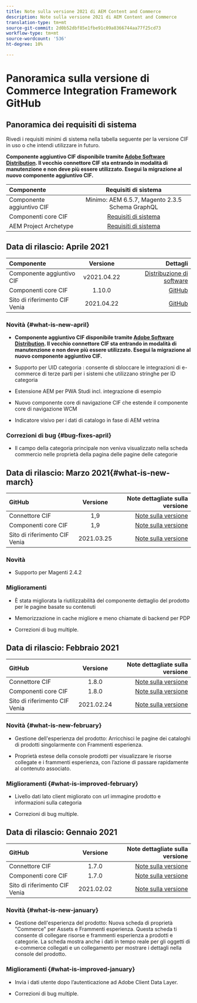 ```yaml
---
title: Note sulla versione 2021 di AEM Content and Commerce
description: Note sulla versione 2021 di AEM Content and Commerce
translation-type: tm+mt
source-git-commit: 2d0b52dbf85e1fbe91c09a8366744aa77f25cd73
workflow-type: tm+mt
source-wordcount: '536'
ht-degree: 10%

---
```


# Panoramica sulla versione di Commerce Integration Framework GitHub

## Panoramica dei requisiti di sistema

Rivedi i requisiti minimi di sistema nella tabella seguente per la versione CIF in uso o che intendi utilizzare in futuro.

**Componente aggiuntivo CIF disponibile tramite  [Adobe Software Distribution](https://experience.adobe.com/#/downloads/content/software-distribution/en/aem.html). Il vecchio connettore CIF sta entrando in modalità di manutenzione e non deve più essere utilizzato. Esegui la migrazione al nuovo componente aggiuntivo CIF.**

| Componente | Requisiti di sistema |
|:-------|:-----:|
| Componente aggiuntivo CIF | Minimo: AEM 6.5.7, Magento 2.3.5 Schema GraphQL |
| Componenti core CIF | [Requisiti di sistema](https://github.com/adobe/aem-core-cif-components/blob/master/VERSIONS.md) |
| AEM Project Archetype | [Requisiti di sistema](https://github.com/adobe/aem-project-archetype/blob/master/VERSIONS.md) |

## Data di rilascio: Aprile 2021

| Componente | Versione | Dettagli |
|:-------|:-----:|---------------------:|
| Componente aggiuntivo CIF | v2021.04.22 | [Distribuzione di software](https://experience.adobe.com/#/downloads/content/software-distribution/en/aem.html?package=%2Fcontent%2Fsoftware-distribution%2Fen%2Fdetails.html%2Fcontent%2Fdam%2Faem%2Fpublic%2Faem-commerce-addon-65-2021.04.22.zip) |
| Componenti core CIF | 1.10.0 | [GitHub](https://github.com/adobe/aem-core-cif-components/releases) |
| Sito di riferimento CIF Venia | 2021.04.22 | [GitHub](https://github.com/adobe/aem-cif-guides-venia/releases) |

### Novità {#what-is-new-april}

* **Componente aggiuntivo CIF disponibile tramite  [Adobe Software Distribution](https://experience.adobe.com/#/downloads/content/software-distribution/en/aem.html). Il vecchio connettore CIF sta entrando in modalità di manutenzione e non deve più essere utilizzato. Esegui la migrazione al nuovo componente aggiuntivo CIF.**

* Supporto per UID categoria : consente di sbloccare le integrazioni di e-commerce di terze parti per i sistemi che utilizzano stringhe per ID categoria

* Estensione AEM per PWA Studi incl. integrazione di esempio

* Nuovo componente core di navigazione CIF che estende il componente core di navigazione WCM

* Indicatore visivo per i dati di catalogo in fase di AEM vetrina

### Correzioni di bug {#bug-fixes-april}

* Il campo della categoria principale non veniva visualizzato nella scheda commercio nelle proprietà della pagina delle pagine delle categorie

## Data di rilascio: Marzo 2021{#what-is-new-march}

| GitHub | Versione | Note dettagliate sulla versione |
|:-------|:-----:|---------------------:|
| Connettore CIF | 1,9 | [Note sulla versione](https://github.com/adobe/commerce-cif-connector/releases) |
| Componenti core CIF | 1,9 | [Note sulla versione](https://github.com/adobe/aem-core-cif-components/releases) |
| Sito di riferimento CIF Venia | 2021.03.25 | [Note sulla versione](https://github.com/adobe/aem-cif-guides-venia/releases) |

### Novità

* Supporto per Magenti 2.4.2

### Miglioramenti

* È stata migliorata la riutilizzabilità del componente dettaglio del prodotto per le pagine basate su contenuti

* Memorizzazione in cache migliore e meno chiamate di backend per PDP

* Correzioni di bug multiple.

## Data di rilascio: Febbraio 2021

| GitHub | Versione | Note dettagliate sulla versione |
|:-------|:-----:|---------------------:|
| Connettore CIF | 1.8.0 | [Note sulla versione](https://github.com/adobe/commerce-cif-connector/releases) |
| Componenti core CIF | 1.8.0 | [Note sulla versione](https://github.com/adobe/aem-core-cif-components/releases) |
| Sito di riferimento CIF Venia | 2021.02.24 | [Note sulla versione](https://github.com/adobe/aem-cif-guides-venia/releases) |

### Novità {#what-is-new-february}

* Gestione dell&#39;esperienza del prodotto: Arricchisci le pagine dei cataloghi di prodotti singolarmente con Frammenti esperienza.

* Proprietà estese della console prodotti per visualizzare le risorse collegate e i frammenti esperienza, con l’azione di passare rapidamente al contenuto associato.

### Miglioramenti  {#what-is-improved-february}

* Livello dati lato client migliorato con url immagine prodotto e informazioni sulla categoria

* Correzioni di bug multiple.

## Data di rilascio: Gennaio 2021

| GitHub | Versione | Note dettagliate sulla versione |
|:-------|:-----:|---------------------:|
| Connettore CIF | 1.7.0 | [Note sulla versione](https://github.com/adobe/commerce-cif-connector/releases) |
| Componenti core CIF | 1.7.0 | [Note sulla versione](https://github.com/adobe/aem-core-cif-components/releases) |
| Sito di riferimento CIF Venia | 2021.02.02 | [Note sulla versione](https://github.com/adobe/aem-cif-guides-venia/releases) |

### Novità {#what-is-new-january}

* Gestione dell&#39;esperienza del prodotto: Nuova scheda di proprietà &quot;Commerce&quot; per Assets e Frammenti esperienza. Questa scheda ti consente di collegare risorse e frammenti esperienza a prodotti e categorie. La scheda mostra anche i dati in tempo reale per gli oggetti di e-commerce collegati e un collegamento per mostrare i dettagli nella console del prodotto.

### Miglioramenti  {#what-is-improved-january}

* Invia i dati utente dopo l’autenticazione ad Adobe Client Data Layer.

* Correzioni di bug multiple.
